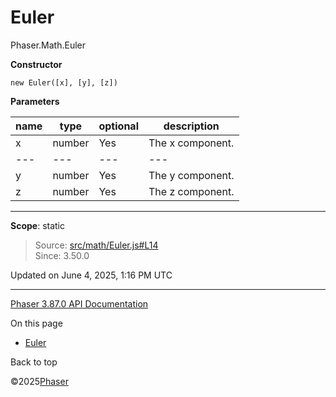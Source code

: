 # Euler

Phaser.Math.Euler

**Constructor**

`new Euler([x], [y], [z])`

**Parameters**

| name | type | optional | description |
| --- | --- | --- | --- |
| x | number | Yes | The x component. |
| --- | --- | --- | --- |
| y | number | Yes | The y component. |
| z | number | Yes | The z component. |

---

**Scope**: static

> Source: [src/math/Euler.js#L14](https://github.com/phaserjs/phaser/blob/v3.87.0/src/math/Euler.js#L14)  
> Since: 3.50.0

Updated on June 4, 2025, 1:16 PM UTC

---

[Phaser 3.87.0 API Documentation](../../index.md)

On this page

* [Euler](#euler)

Back to top

©2025[Phaser](https://docs.phaser.io)